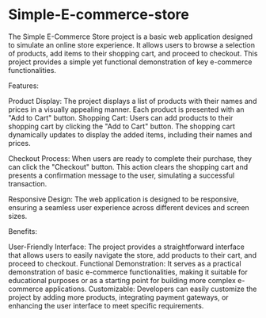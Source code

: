 # Simple-E-commerce-store
The Simple E-Commerce Store project is a basic web application designed to simulate an online store experience. It allows users to browse a selection of products, add items to their shopping cart, and proceed to checkout. This project provides a simple yet functional demonstration of key e-commerce functionalities.

Features:

Product Display: 
The project displays a list of products with their names and prices in a visually appealing manner. Each product is presented with an "Add to Cart" button.
Shopping Cart: Users can add products to their shopping cart by clicking the "Add to Cart" button. The shopping cart dynamically updates to display the added items, including their names and prices.

Checkout Process: 
When users are ready to complete their purchase, they can click the "Checkout" button. This action clears the shopping cart and presents a confirmation message to the user, simulating a successful transaction.

Responsive Design: 
The web application is designed to be responsive, ensuring a seamless user experience across different devices and screen sizes.

Benefits:

User-Friendly Interface: The project provides a straightforward interface that allows users to easily navigate the store, add products to their cart, and proceed to checkout.
Functional Demonstration: It serves as a practical demonstration of basic e-commerce functionalities, making it suitable for educational purposes or as a starting point for building more complex e-commerce applications.
Customizable: Developers can easily customize the project by adding more products, integrating payment gateways, or enhancing the user interface to meet specific requirements.
